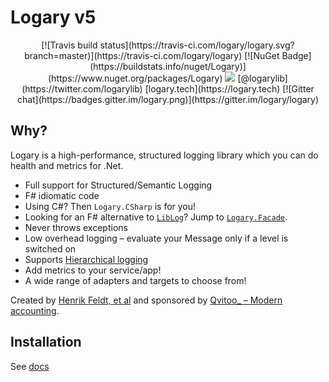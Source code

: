 # Logary v5
<p align="center">
[![Travis build status](https://travis-ci.com/logary/logary.svg?branch=master)](https://travis-ci.com/logary/logary)
[![NuGet Badge](https://buildstats.info/nuget/Logary)](https://www.nuget.org/packages/Logary)
<a href="https://github.com/sponsors/haf" title="Sponsor this"><img src="https://img.shields.io/static/v1?label=Sponsor&message=%E2%9D%A4&logo=GitHub&color=red" /></a>
[@logarylib](https://twitter.com/logarylib)
[logary.tech](https://logary.tech)
[![Gitter chat](https://badges.gitter.im/logary.png)](https://gitter.im/logary/logary)
</p>

## Why?

Logary is a high-performance, structured logging library which you can do health and metrics for
.Net.

 - Full support for Structured/Semantic Logging
 - F# idiomatic code
 - Using C#? Then `Logary.CSharp` is for you!
 - Looking for an F# alternative to [`LibLog`](https://github.com/damianh/LibLog)?
   Jump to [`Logary.Facade`](#using-logary-in-a-library).
 - Never throws exceptions
 - Low overhead logging – evaluate your Message only if a level is switched on
 - Supports [Hierarchical logging](#rule--hierarchical-logging)
 - Add metrics to your service/app!
 - A wide range of adapters and targets to choose from!

Created by [Henrik Feldt, et al](https://twitter.com/henrikfeldt) and sponsored by
[Qvitoo_ – Modern accounting](https://qvitoo.com/?utm_source=github&utm_campaign=logary).

## Installation

See [docs](https://logary.tech/dotnet/quickstart)
